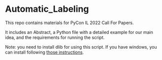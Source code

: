 # Automatic_Labeling

This repo contains materials for PyCon IL 2022 Call For Papers.

It includes an Abstract, a Python file with a detailed example for our main idea, and the requirements for running the script.

Note: you need to install dlib for using this script. If you have windows, you can install following [those instructions](https://medium.com/analytics-vidhya/how-to-install-dlib-library-for-python-in-windows-10-57348ba1117f).

